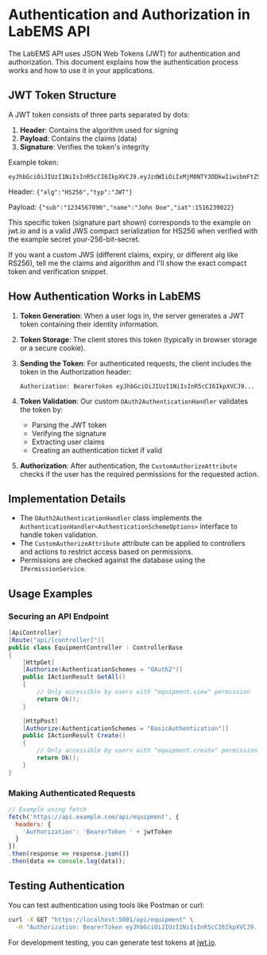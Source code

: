 # Authentication and Authorization in LabEMS API

The LabEMS API uses JSON Web Tokens (JWT) for authentication and authorization. This document explains how the authentication process works and how to use it in your applications.

## JWT Token Structure

A JWT token consists of three parts separated by dots:
1. **Header**: Contains the algorithm used for signing
2. **Payload**: Contains the claims (data)
3. **Signature**: Verifies the token's integrity

Example token:
```
eyJhbGciOiJIUzI1NiIsInR5cCI6IkpXVCJ9.eyJzdWIiOiIxMjM0NTY3ODkwIiwibmFtZSI6IkpvaG4gRG9lIiwiaWF0IjoxNTE2MjM5MDIyfQ.SflKxwRJSMeKKF2QT4fwpMeJf36POk6yJV_adQssw5c
```

Header: `{"alg":"HS256","typ":"JWT"}`

Payload: `{"sub":"1234567890","name":"John Doe","iat":1516239022}`

This specific token (signature part shown) corresponds to the example on jwt.io and is a valid JWS compact serialization for HS256 when verified with the example secret your-256-bit-secret.

If you want a custom JWS (different claims, expiry, or different alg like RS256), tell me the claims and algorithm and I'll show the exact compact token and verification snippet.

## How Authentication Works in LabEMS

1. **Token Generation**: When a user logs in, the server generates a JWT token containing their identity information.

2. **Token Storage**: The client stores this token (typically in browser storage or a secure cookie).

3. **Sending the Token**: For authenticated requests, the client includes the token in the Authorization header:
   ```
   Authorization: BearerToken eyJhbGciOiJIUzI1NiIsInR5cCI6IkpXVCJ9...
   ```

4. **Token Validation**: Our custom `OAuth2AuthenticationHandler` validates the token by:
   - Parsing the JWT token
   - Verifying the signature
   - Extracting user claims
   - Creating an authentication ticket if valid

5. **Authorization**: After authentication, the `CustomAuthorizeAttribute` checks if the user has the required permissions for the requested action.

## Implementation Details

- The `OAuth2AuthenticationHandler` class implements the `AuthenticationHandler<AuthenticationSchemeOptions>` interface to handle token validation.
- The `CustomAuthorizeAttribute` attribute can be applied to controllers and actions to restrict access based on permissions.
- Permissions are checked against the database using the `IPermissionService`.

## Usage Examples

### Securing an API Endpoint

```csharp
[ApiController]
[Route("api/[controller]")]
public class EquipmentController : ControllerBase
{
    [HttpGet]
    [Authorize(AuthenticationSchemes = "OAuth2")]
    public IActionResult GetAll()
    {
        // Only accessible by users with "equipment.view" permission
        return Ok();
    }

    [HttpPost]
    [Authorize(AuthenticationSchemes = "BasicAuthentication")]
    public IActionResult Create()
    {
        // Only accessible by users with "equipment.create" permission
        return Ok();
    }
}
```

### Making Authenticated Requests

```javascript
// Example using fetch
fetch('https://api.example.com/api/equipment', {
  headers: {
    'Authorization': 'BearerToken ' + jwtToken
  }
})
.then(response => response.json())
.then(data => console.log(data));
```

## Testing Authentication

You can test authentication using tools like Postman or curl:

```bash
curl -X GET "https://localhost:5001/api/equipment" \
  -H "Authorization: BearerToken eyJhbGciOiJIUzI1NiIsInR5cCI6IkpXVCJ9..."
```

For development testing, you can generate test tokens at [jwt.io](https://jwt.io/).
